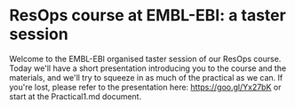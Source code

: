 # ResOps course at EMBL-EBI: a taster session
Welcome to the EMBL-EBI organised taster session of our ResOps course. Today we'll have a short presentation introducing you to the course and the materials, and we'll try to squeeze in as much of the practical as we can. If you're lost, please refer to the presentation here: https://goo.gl/Yx27bK or start at the Practical1.md document.
